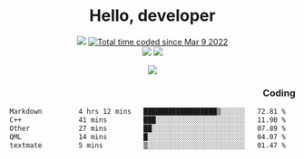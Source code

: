 # <div align='center' >Hello, developer</div>

<div align='center'>
  <a ><img src="https://img.shields.io/badge/dynamic/json?url=https%3A%2F%2Fapi.swo.moe%2Fstats%2Fgithub%2FFree-Aaron-Li&query=count&color=181717&label=GitHub&labelColor=282c34&logo=github&suffix=+follows&cacheSeconds=3600"></a>
  <a href="https://wakatime.com/@fe40087f-8eae-48dc-9950-ad0633db1591"><img src="https://wakatime.com/badge/user/fe40087f-8eae-48dc-9950-ad0633db1591.svg" alt="Total time coded since Mar 9 2022" /></a>
</div>
<div align='center'>
  <a><img src="https://img.shields.io/badge/Rookie-blue?style=plastic&logo=c&logoColor=blue&labelColor=F5B7DB"></a>
  <a><img src="https://img.shields.io/badge/Rookie-blue?style=plastic&logo=c%2B%2B&logoColor=blue&labelColor=F5B7DB"></a> 
</div>

<p align="center">
  <img src="https://readme-typing-svg.demolab.com/?lines=你好!+开发者;Hello!+ developer&font=Fira%20Code&center=true&width=380&height=50&duration=4000&pause=1000">
</p>


<div align='right'>
  <h3>Coding</h3>
</div>

<!--START_SECTION:waka-->

```txt
Markdown         4 hrs 12 mins   ██████████████████▒░░░░░░   72.81 %
C++              41 mins         ███░░░░░░░░░░░░░░░░░░░░░░   11.90 %
Other            27 mins         ██░░░░░░░░░░░░░░░░░░░░░░░   07.89 %
QML              14 mins         █░░░░░░░░░░░░░░░░░░░░░░░░   04.07 %
textmate         5 mins          ▒░░░░░░░░░░░░░░░░░░░░░░░░   01.47 %
```

<!--END_SECTION:waka-->




